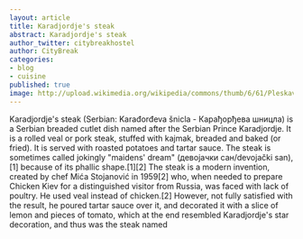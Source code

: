 ```yaml
---
layout: article
title: Karadjordje's steak
abstract: Karadjordje's steak
author_twitter: citybreakhostel
author: CityBreak
categories:
- blog
- cuisine
published: true
image: http://upload.wikimedia.org/wikipedia/commons/thumb/6/61/Pleskavitsa.JPG/200px-Pleskavitsa.JPG
---
```

Karadjordje's steak (Serbian: Karađorđeva šnicla - Карађорђева шницла) is a Serbian breaded cutlet dish named after the Serbian Prince Karadjordje. It is a rolled veal or pork steak, stuffed with kajmak, breaded and baked (or fried). It is served with roasted potatoes and tartar sauce.
The steak is sometimes called jokingly "maidens' dream" (девојачки сан/devojački san),[1] because of its phallic shape.[1][2]
The steak is a modern invention, created by chef Mića Stojanović in 1959[2] who, when needed to prepare Chicken Kiev for a distinguished visitor from Russia, was faced with lack of poultry. He used veal instead of chicken.[2] However, not fully satisfied with the result, he poured tartar sauce over it, and decorated it with a slice of lemon and pieces of tomato, which at the end resembled Karadjordje's star decoration, and thus was the steak named